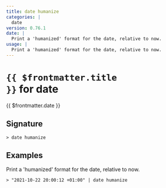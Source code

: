 ```yaml
---
title: date humanize
categories: |
  date
version: 0.76.1
date: |
  Print a 'humanized' format for the date, relative to now.
usage: |
  Print a 'humanized' format for the date, relative to now.
---
```


# <code>{{ $frontmatter.title }}</code> for date

<div class='command-title'>{{ $frontmatter.date }}</div>

## Signature

```> date humanize ```

## Examples

Print a 'humanized' format for the date, relative to now.
```shell
> "2021-10-22 20:00:12 +01:00" | date humanize
```
